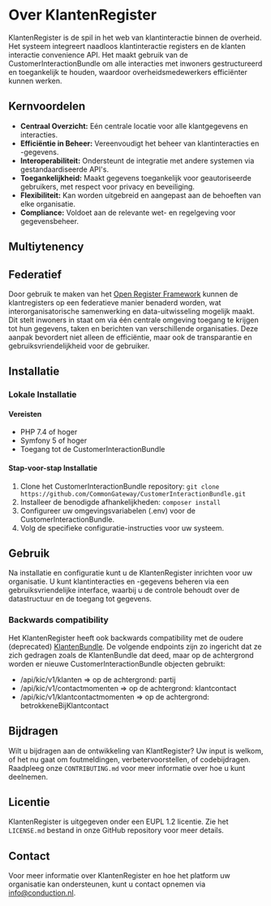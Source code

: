 # Over KlantenRegister

KlantenRegister is de spil in het web van klantinteractie binnen de overheid. Het systeem integreert naadloos klantinteractie registers en de klanten interactie convenience API. Het maakt gebruik van de CustomerInteractionBundle om alle interacties met inwoners gestructureerd en toegankelijk te houden, waardoor overheidsmedewerkers efficiënter kunnen werken.

## Kernvoordelen

* **Centraal Overzicht:** Eén centrale locatie voor alle klantgegevens en interacties.
* **Efficiëntie in Beheer:** Vereenvoudigt het beheer van klantinteracties en -gegevens.
* **Interoperabiliteit:** Ondersteunt de integratie met andere systemen via gestandaardiseerde API's.
* **Toegankelijkheid:** Maakt gegevens toegankelijk voor geautoriseerde gebruikers, met respect voor privacy en beveiliging.
* **Flexibiliteit:** Kan worden uitgebreid en aangepast aan de behoeften van elke organisatie.
* **Compliance:** Voldoet aan de relevante wet- en regelgeving voor gegevensbeheer.

## Multiytenency

## Federatief

Door gebruik te maken van het [Open Register Framework](https://openregisters.app/) kunnen de klantregisters op een federatieve manier benaderd worden, wat interorganisatorische samenwerking en data-uitwisseling mogelijk maakt. Dit stelt inwoners in staat om via één centrale omgeving toegang te krijgen tot hun gegevens, taken en berichten van verschillende organisaties. Deze aanpak bevordert niet alleen de efficiëntie, maar ook de transparantie en gebruiksvriendelijkheid voor de gebruiker.

## Installatie

### Lokale Installatie

#### Vereisten

* PHP 7.4 of hoger
* Symfony 5 of hoger
* Toegang tot de CustomerInteractionBundle

#### Stap-voor-stap Installatie

1. Clone het CustomerInteractionBundle repository: `git clone https://github.com/CommonGateway/CustomerInteractionBundle.git`
2. Installeer de benodigde afhankelijkheden: `composer install`
3. Configureer uw omgevingsvariabelen (.env) voor de CustomerInteractionBundle.
4. Volg de specifieke configuratie-instructies voor uw systeem.

## Gebruik

Na installatie en configuratie kunt u de KlantenRegister inrichten voor uw organisatie. U kunt klantinteracties en -gegevens beheren via een gebruiksvriendelijke interface, waarbij u de controle behoudt over de datastructuur en de toegang tot gegevens.

### Backwards compatibility

Het KlantenRegister heeft ook backwards compatibility met de oudere (deprecated) [KlantenBundle](https://github.com/CommonGateway/KlantenBundle).
De volgende endpoints zijn zo ingericht dat ze zich gedragen zoals de KlantenBundle dat deed, maar op de achtergrond worden er nieuwe CustomerInteractionBundle objecten gebruikt:

* /api/kic/v1/klanten => op de achtergrond: partij
* /api/kic/v1/contactmomenten => op de achtergrond: klantcontact
* /api/kic/v1/klantcontactmomenten => op de achtergrond: betrokkeneBijKlantcontact

## Bijdragen

Wilt u bijdragen aan de ontwikkeling van KlantRegister? Uw input is welkom, of het nu gaat om foutmeldingen, verbetervoorstellen, of codebijdragen. Raadpleeg onze `CONTRIBUTING.md` voor meer informatie over hoe u kunt deelnemen.

## Licentie

KlantenRegister is uitgegeven onder een EUPL 1.2 licentie. Zie het `LICENSE.md` bestand in onze GitHub repository voor meer details.

## Contact

Voor meer informatie over KlantenRegister en hoe het platform uw organisatie kan ondersteunen, kunt u contact opnemen via <info@conduction.nl>.
